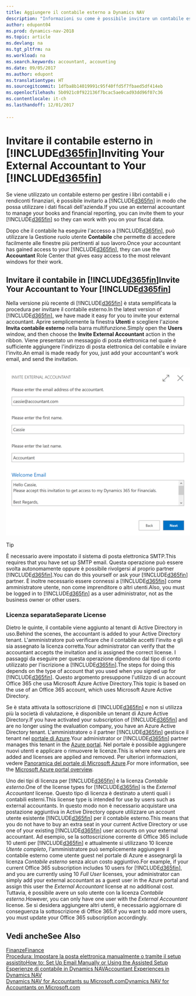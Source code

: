 ```yaml
---
title: Aggiungere il contabile esterno a Dynamics NAV
description: "Informazioni su come è possibile invitare un contabile esterno in Dynamics NAV."
author: edupont04
ms.prod: dynamics-nav-2018
ms.topic: article
ms.devlang: na
ms.tgt_pltfrm: na
ms.workload: na
ms.search.keywords: accountant, accounting
ms.date: 09/05/2017
ms.author: edupont
ms.translationtype: HT
ms.sourcegitcommit: 1dfba8b14019991c95f40ffd5f7fbaed5df414eb
ms.openlocfilehash: 5b0921c0f922136f7bcac5ae0cad93dd96f07c36
ms.contentlocale: it-ch
ms.lasthandoff: 12/01/2017

---
```

# <a name="inviting-your-external-accountant-to-your-included365finincludesd365finmdmd"></a><span data-ttu-id="f815c-103">Invitare il contabile esterno in [!INCLUDE[d365fin](includes/d365fin_md.md)]</span><span class="sxs-lookup"><span data-stu-id="f815c-103">Inviting Your External Accountant to Your [!INCLUDE[d365fin](includes/d365fin_md.md)]</span></span>
<span data-ttu-id="f815c-104">Se viene utilizzato un contabile esterno per gestire i libri contabili e i rendiconti finanziari, è possibile invitarlo a [!INCLUDE[d365fin](includes/d365fin_md.md)] in modo che possa utilizzare i dati fiscali dell'azienda.</span><span class="sxs-lookup"><span data-stu-id="f815c-104">If you use an external accountant to manage your books and financial reporting, you can invite them to your [!INCLUDE[d365fin](includes/d365fin_md.md)] so they can work with you on your fiscal data.</span></span>

<span data-ttu-id="f815c-105">Dopo che il contabile ha eseguire l'accesso a [!INCLUDE[d365fin](includes/d365fin_md.md)], può utilizzare la Gestione ruolo utente **Contabile** che permette di accedere facilmente alle finestre più pertinenti al suo lavoro.</span><span class="sxs-lookup"><span data-stu-id="f815c-105">Once your accountant has gained access to your [!INCLUDE[d365fin](includes/d365fin_md.md)], they can use the **Accountant** Role Center that gives easy access to the most relevant windows for their work.</span></span>  

## <a name="invite-your-accountant-to-your-included365finincludesd365finmdmd"></a><span data-ttu-id="f815c-106">Invitare il contabile in [!INCLUDE[d365fin](includes/d365fin_md.md)]</span><span class="sxs-lookup"><span data-stu-id="f815c-106">Invite Your Accountant to Your [!INCLUDE[d365fin](includes/d365fin_md.md)]</span></span>
<span data-ttu-id="f815c-107">Nella versione più recente di [!INCLUDE[d365fin](includes/d365fin_md.md)] è stata semplificata la procedura per invitare il contabile esterno.</span><span class="sxs-lookup"><span data-stu-id="f815c-107">In the latest version of [!INCLUDE[d365fin](includes/d365fin_md.md)], we have made it easy for you to invite your external accountant.</span></span> <span data-ttu-id="f815c-108">Aprire semplicemente la finestra **Utenti** e scegliere l'azione **Invita contabile esterno** nella barra multifunzione.</span><span class="sxs-lookup"><span data-stu-id="f815c-108">Simply open the **Users** window, and then choose the **Invite External Accountant** action in the ribbon.</span></span> <span data-ttu-id="f815c-109">Viene presentato un messaggio di posta elettronica nel quale è sufficiente aggiungere l'indirizzo di posta elettronica del contabile e inviare l'invito.</span><span class="sxs-lookup"><span data-stu-id="f815c-109">An email is made ready for you, just add your accountant's work email, and send the invitation.</span></span>  

![Invitare il contabile](./media/finance-invite-accountant/invite-accountant.png)

> [!TIP]  
>  <span data-ttu-id="f815c-111">È necessario avere impostato il sistema di posta elettronica SMTP.</span><span class="sxs-lookup"><span data-stu-id="f815c-111">This requires that you have set up SMTP email.</span></span> <span data-ttu-id="f815c-112">Questa operazione può essere svolta autonomamente oppure è possibile rivolgersi al proprio partner [!INCLUDE[d365fin](includes/d365fin_md.md)].</span><span class="sxs-lookup"><span data-stu-id="f815c-112">You can do this yourself or ask your [!INCLUDE[d365fin](includes/d365fin_md.md)] partner.</span></span> <span data-ttu-id="f815c-113">È inoltre necessario essere connessi a [!INCLUDE[d365fin](includes/d365fin_md.md)] come amministratore utente, non come imprenditore o altri utenti.</span><span class="sxs-lookup"><span data-stu-id="f815c-113">Also, you must be logged in to [!INCLUDE[d365fin](includes/d365fin_md.md)] as a user administrator, not as the business owner or other users.</span></span>  

### <a name="separate-license"></a><span data-ttu-id="f815c-114">Licenza separata</span><span class="sxs-lookup"><span data-stu-id="f815c-114">Separate License</span></span>
<span data-ttu-id="f815c-115">Dietro le quinte, il contabile viene aggiunto al tenant di Active Directory in uso.</span><span class="sxs-lookup"><span data-stu-id="f815c-115">Behind the scenes, the accountant is added to your Active Directory tenant.</span></span> <span data-ttu-id="f815c-116">L'amministratore può verificare che il contabile accetti l'invito e gli sia assegnato la licenza corretta.</span><span class="sxs-lookup"><span data-stu-id="f815c-116">Your administrator can verify that the accountant accepts the invitation and is assigned the correct license.</span></span> <span data-ttu-id="f815c-117">I passaggi da eseguire per questa operazione dipendono dal tipo di conto utilizzato per l'iscrizione a [!INCLUDE[d365fin](includes/d365fin_md.md)].</span><span class="sxs-lookup"><span data-stu-id="f815c-117">The steps for doing this depends on the type of account that you used when you signed up for [!INCLUDE[d365fin](includes/d365fin_md.md)].</span></span> <span data-ttu-id="f815c-118">Questo argomento presuppone l'utilizzo di un account Office 365 che usa Microsoft Azure Active Directory.</span><span class="sxs-lookup"><span data-stu-id="f815c-118">This topic is based on the use of an Office 365 account, which uses Microsoft Azure Active Directory.</span></span>  

<span data-ttu-id="f815c-119">Se è stata attivata la sottoscrizione di [!INCLUDE[d365fin](includes/d365fin_md.md)] e non si utilizza più la società di valutazione, è disponibile un tenant di Azure Active Directory.</span><span class="sxs-lookup"><span data-stu-id="f815c-119">If you have activated your subscription of [!INCLUDE[d365fin](includes/d365fin_md.md)] and are no longer using the evaluation company, you have an Azure Active Directory tenant.</span></span> <span data-ttu-id="f815c-120">L'amministratore o il partner [!INCLUDE[d365fin](includes/d365fin_md.md)] gestisce il tenant nel [portale di Azure](https://portal.azure.com).</span><span class="sxs-lookup"><span data-stu-id="f815c-120">Your administrator or [!INCLUDE[d365fin](includes/d365fin_md.md)] partner manages this tenant in the [Azure portal](https://portal.azure.com).</span></span> <span data-ttu-id="f815c-121">Nel portale è possibile aggiungere nuovi utenti e applicare o rimuovere le licenze.</span><span class="sxs-lookup"><span data-stu-id="f815c-121">This is where new users are added and licenses are applied and removed.</span></span> <span data-ttu-id="f815c-122">Per ulteriori informazioni, vedere [Panoramica del portale di Microsoft Azure](https://docs.microsoft.com/en-us/azure/azure-portal-overview).</span><span class="sxs-lookup"><span data-stu-id="f815c-122">For more information, see the [Microsoft Azure portal overview](https://docs.microsoft.com/en-us/azure/azure-portal-overview).</span></span>  

<span data-ttu-id="f815c-123">Uno dei tipi di licenza per [!INCLUDE[d365fin](includes/d365fin_md.md)] è la licenza *Contabile esterno*.</span><span class="sxs-lookup"><span data-stu-id="f815c-123">One of the license types for [!INCLUDE[d365fin](includes/d365fin_md.md)] is the *External Accountant* license.</span></span> <span data-ttu-id="f815c-124">Questo tipo di licenza è destinato a utenti quali i contabili esterni.</span><span class="sxs-lookup"><span data-stu-id="f815c-124">This license type is intended for use by users such as external accountants.</span></span> <span data-ttu-id="f815c-125">In questo modo non è necessario acquistare una postazione aggiuntiva in Active Directory oppure utilizzare un account utente esistente [!INCLUDE[d365fin](includes/d365fin_md.md)] per il contabile esterno.</span><span class="sxs-lookup"><span data-stu-id="f815c-125">This means that you do not have to buy an extra seat in your current Active Directory or use one of your existing [!INCLUDE[d365fin](includes/d365fin_md.md)] user accounts on your external accountant.</span></span> <span data-ttu-id="f815c-126">Ad esempio, se la sottoscrizione corrente di Office 365 include 10 utenti per [!INCLUDE[d365fin](includes/d365fin_md.md)] e attualmente si utilizzano 10 licenze *Utente completo*, l'amministratore può semplicemente aggiungere il contabile esterno come utente guest nel portale di Azure e assegnargli la licenza *Contabile esterno* senza alcun costo aggiuntivo.</span><span class="sxs-lookup"><span data-stu-id="f815c-126">For example, if your current Office 365 subscription includes 10 users for [!INCLUDE[d365fin](includes/d365fin_md.md)], and you are currently using 10 *Full User* licenses, your administrator can simply add your external accountant as a guest user in the Azure portal and assign this user the *External Accountant* license at no additional cost.</span></span> <span data-ttu-id="f815c-127">Tuttavia, è possibile avere un solo utente con la licenza *Contabile esterno*.</span><span class="sxs-lookup"><span data-stu-id="f815c-127">However, you can only have one user with the *External Accountant* license.</span></span> <span data-ttu-id="f815c-128">Se si desidera aggiungere altri utenti, è necessario aggiornare di conseguenza la sottoscrizione di Office 365.</span><span class="sxs-lookup"><span data-stu-id="f815c-128">If you want to add more users, you must update your Office 365 subscription accordingly.</span></span>  

## <a name="see-also"></a><span data-ttu-id="f815c-129">Vedi anche</span><span class="sxs-lookup"><span data-stu-id="f815c-129">See Also</span></span>
[<span data-ttu-id="f815c-130">Finanze</span><span class="sxs-lookup"><span data-stu-id="f815c-130">Finance</span></span>](finance.md)  
[<span data-ttu-id="f815c-131">Procedura: Impostare la posta elettronica manualmente o tramite il setup assistito</span><span class="sxs-lookup"><span data-stu-id="f815c-131">How to: Set Up Email Manually or Using the Assisted Setup</span></span>](madeira-how-setup-email.md)  
[<span data-ttu-id="f815c-132">Esperienze di contabile in Dynamics NAV</span><span class="sxs-lookup"><span data-stu-id="f815c-132">Accountant Experiences in Dynamics NAV</span></span>](finance-accounting.md)  
[<span data-ttu-id="f815c-133">Dynamics NAV for Accountants su Microsoft.com</span><span class="sxs-lookup"><span data-stu-id="f815c-133">Dynamics NAV for Accountants on Microsoft.com</span></span>](https://www.microsoft.com/en-us/dynamics365/financial-insights-for-accountants)  

